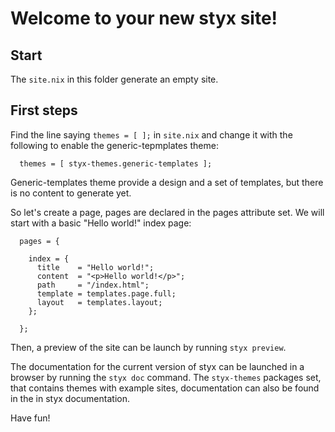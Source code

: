 # Welcome to your new styx site!

## Start

The `site.nix` in this folder generate an empty site.


## First steps

Find the line saying `themes = [ ];` in `site.nix` and change it with the following to enable the generic-tepmplates theme:

```
  themes = [ styx-themes.generic-templates ];
```

Generic-templates theme provide a design and a set of templates, but there is no content to generate yet.

So let's create a page, pages are declared in the pages attribute set. We will start with a  basic "Hello world!" index page:

```
  pages = {
 
    index = {
      title    = "Hello world!";
      content  = "<p>Hello world!</p>";
      path     = "/index.html";
      template = templates.page.full;
      layout   = templates.layout;
    };

  };
```

Then, a preview of the site can be launch by running `styx preview`.

The documentation for the current version of styx can be launched in a browser by running the `styx doc` command.
The `styx-themes` packages set, that contains themes with example sites, documentation can also be found in the in styx documentation.

Have fun!
